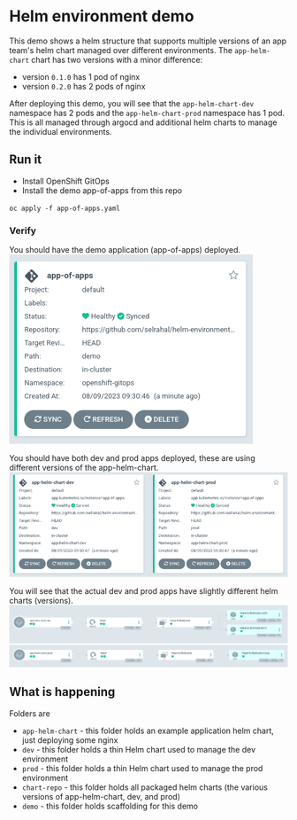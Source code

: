 # Helm environment demo

This demo shows a helm structure that supports multiple versions of an app team's helm chart managed over different environments.
The `app-helm-chart` chart has two versions with a minor difference:
* version `0.1.0` has 1 pod of nginx
* version `0.2.0` has 2 pods of nginx

After deploying this demo, you will see that the `app-helm-chart-dev` namespace has 2 pods and the `app-helm-chart-prod` namespace has 1 pod.
This is all managed through argocd and additional helm charts to manage the individual environments.

## Run it
* Install OpenShift GitOps
* Install the demo app-of-apps from this repo

`oc apply -f app-of-apps.yaml`

### Verify

You should have the demo application (app-of-apps) deployed.
![app of apps in argocd](demo/app-of-apps.png)

You should have both dev and prod apps deployed, these are using different versions of the app-helm-chart.
![both dev and prod apps](demo/apps.png)

You will see that the actual dev and prod apps have slightly different helm charts (versions).
![dev pods](demo/dev.png)
![prod pods](demo/prod.png)

## What is happening

Folders are

* `app-helm-chart` - this folder holds an example application helm chart, just deploying some nginx
* `dev` - this folder holds a thin Helm chart used to manage the dev environment
* `prod` - this folder holds a thin Helm chart used to manage the prod environment
* `chart-repo` - this folder holds all packaged helm charts (the various versions of app-helm-chart, dev, and prod)
* `demo` - this folder holds scaffolding for this demo
